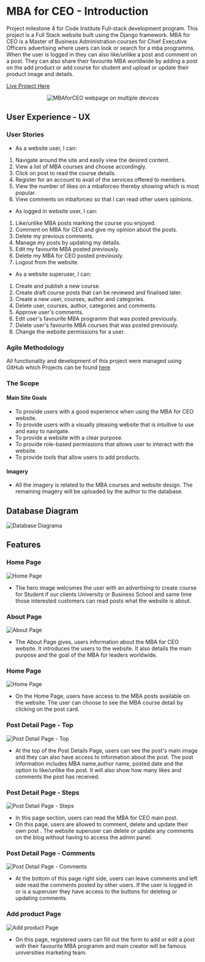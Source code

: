 # MBA for CEO - Introduction

Project milestone 4 for Code Institute Full-stack development program.
This project is a Full Stack website built using the Django framework. MBA for CEO is a Master of Business Administration
courses for Chief Executive Officers advertising where users can look or search for a mba programms. When the user is logged in they can also 
like/unlike a post and comment on a post. They can also share their favourite MBA worldwide by adding a post 
on the add product or add course for student and upload or update their product image and details.

[Live Project Here](https://mbaforceo.herokuapp.com/)

<p align="center"><img src=""
        alt="MBAforCEO webpage on multiple devices"></p>
        
        
## User Experience - UX
### User Stories

* As a website user, I can:

1. Navigate around the site and easily view the desired content.
2. View a list of MBA courses and choose accordingly.
3. Click on post to read the course details.
4. Register for an account to avail of the services offered to members.
5. View the number of likes on a mbaforceo thereby showing which is most popular.
6. View comments on mbaforceo so that I can read other users opinions.

* As logged in website user, I can:

1. Like/unlike MBA posts marking the course you enjoyed.
2. Comment on MBA for CEO and give my opinion about the posts.
3. Delete my previous comments.
4. Manage my posts by updating my details.
5. Edit my favourite MBA posted previously.
7. Delete my MBA for CEO posted previously.
8. Logout from the website.

* As a website superuser, I can:

1. Create and publish a new course.
2. Create draft course posts that can be reviewed and finalised later.
3. Create a new user, courses, author and categories.
4. Delete user, courses, author, categories and comments.
5. Approve user's comments.
6. Edit user's favourite MBA programm that was posted previously.
7. Delete user's favourite MBA courses that was posted previously.
8. Change the website permissions for a user.

### Agile Methodology

All functionality and development of this project were managed using GitHub which Projects can be found
[here](https://github.com/Zaurtime/mbaforceo/issues)

### The Scope

#### Main Site Goals

* To provide users with a good experience when using the MBA for CEO website.
* To provide users with a visually pleasing website that is intuitive to use and easy to navigate.
* To provide a website with a clear purpose.
* To provide role-based permissions that allows user to interact with the website.
* To provide tools that allow users to add products.

#### Imagery

* All the imagery is related to the MBA courses and website design.
The remaining imagery will be uploaded by the author to the database.

## Database Diagram

![Database Diagrama]()<br>

## Features

### Home Page

![Home Page]()

* The hero image welcomes the user with an advertising to create course for Student if our clients University or Business School and same time those interested customers can read posts what the website is about.<br>

### About Page

![About Page](.)

* The About Page gives, users information about the MBA for CEO website. It introduces the users to the
website. It also details the main purpose and the goal of the MBA for leaders worldwide.<br>

### Home Page

![Home Page]()

* On the Home Page, users have access to the MBA posts available on the website.
The user can choose to see the MBA course detail by clicking on the post card.<br>

### Post Detail Page - Top

![Post Detail Page - Top](.)

* At the top of the Post Details Page, users can see the post's main
image and they can also have access to information about the post. The
post information includes MBA name,author name, posted date and the
option to like/unlike the post. It will also show how many likes and
comments the post has received.<br>

### Post Detail Page - Steps

![Post Detail Page - Steps](.)

* In this page section, users can read the MBA for CEO main post.<br>
* On this page, users are allowed to comment, delete and update their own post . The website superuser can 
  delete or update any comments on the blog without having to access the admin panel.

### Post Detail Page - Comments

![Post Detail Page - Comments](.)

* At the bottom of this page right side, users can leave comments and left side read the comments posted by other users. If the user is logged in or is a 
superuser they have access to the buttons for deleting or updating comments.

### Add product Page

![Add product Page](.)

* On this page, registered users can fill out the form to add or edit a post with their favourite MBA programm and main creator will be famous universities marketing team.




